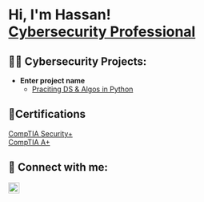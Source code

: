 <h1>Hi, I'm Hassan! <br/><a  <a href="https://www.linkedin.com/in/joshmadakor/">Cybersecurity Professional</a>

<h2>👨‍💻 Cybersecurity Projects:</h2>

- <b>Enter project name</b>
  - [Praciting DS & Algos in Python](https://github.com/joshmadakor1/Algorithms-Practice)

<h2>📜Certifications</h2>
<a href="https://www.comptia.org/certifications/security">CompTIA Security+</a><br>
<a href="https://www.comptia.org/certifications/a">CompTIA A+</a>


<h2> 🤳 Connect with me:</h2>


[<img align="left" alt="JoshMadakor | LinkedIn" width="22px" src="https://cdn.jsdelivr.net/npm/simple-icons@v3/icons/linkedin.svg" />][linkedin]



[linkedin]: https://www.linkedin.com/in/hassan-azeem-9849b827b/

<!--
